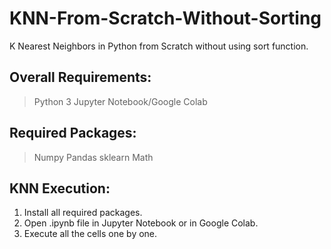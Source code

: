 # KNN-From-Scratch-Without-Sorting
K Nearest Neighbors in Python from Scratch without using sort function.

## Overall Requirements:
> Python 3
> Jupyter Notebook/Google Colab

## Required Packages:
> Numpy
> Pandas
> sklearn
> Math

## KNN Execution:
1. Install all required packages.
2. Open .ipynb file in Jupyter Notebook or in Google Colab.
3. Execute all the cells one by one.
